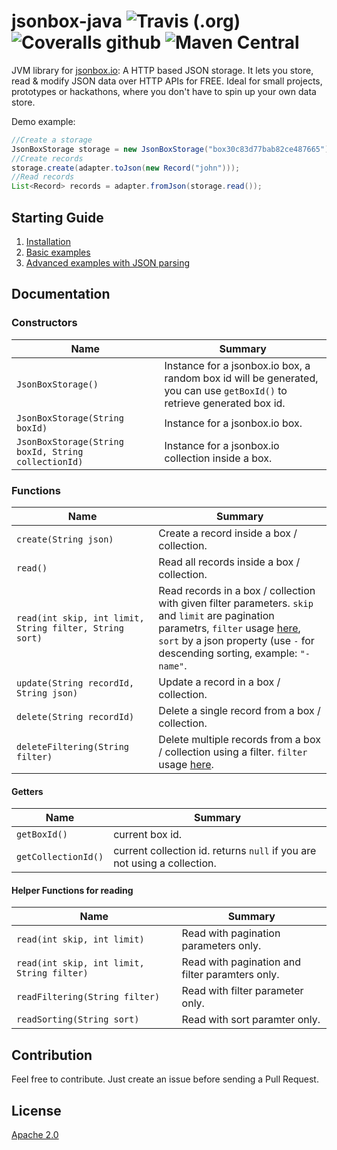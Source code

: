 # jsonbox-java ![Travis (.org)](https://img.shields.io/travis/leonardiwagner/jsonbox-java?style=flat-square) ![Coveralls github](https://img.shields.io/coveralls/github/leonardiwagner/jsonbox-java?style=flat-square) ![Maven Central](https://img.shields.io/maven-central/v/io.jsonbox/jsonbox?style=flat-square)

JVM library for [jsonbox.io](https://jsonbox.io): A HTTP based JSON storage. It lets you store, read & modify JSON data over HTTP APIs for FREE. Ideal for small projects, prototypes or hackathons, where you don't have to spin up your own data store.

Demo example:
```java
//Create a storage
JsonBoxStorage storage = new JsonBoxStorage("box30c83d77bab82ce487665");
//Create records
storage.create(adapter.toJson(new Record("john")));
//Read records
List<Record> records = adapter.fromJson(storage.read());
```
## Starting Guide
1. [Installation](https://github.com/leonardiwagner/jsonbox-java/wiki/Usage-examples#1-add-jsonbox-library-in-your-project-dependencies-if-you-are-using-gradle-scala-or-kotlin-see-their-dependency-script-here-for-clojure-we-have--an-exclusive-guide-here)
2. [Basic examples](https://github.com/leonardiwagner/jsonbox-java/wiki/Usage-examples#4-now-you-can-use-any-function-from-the-documentation-to-create-read-update-and-delete-records-in-your-store-or-collection-see-examples)
3. [Advanced examples with JSON parsing](https://github.com/leonardiwagner/jsonbox-java/wiki/Usage-examples-with-JSON-parsing)

## Documentation

### Constructors

| Name | Summary |
|-----|---|
|`JsonBoxStorage()`                       | Instance for a jsonbox.io box, a random box id will be generated, you can use `getBoxId()` to retrieve generated box id. |
|`JsonBoxStorage(String boxId)`                       | Instance for a jsonbox.io box. |
|`JsonBoxStorage(String boxId, String collectionId)`  | Instance for a jsonbox.io collection inside a box. |

### Functions

| Name | Summary |
|-----|---|
|`create(String json)`                       | Create a record inside a box / collection. |
|`read()`  | Read all records inside a box / collection. |
|`read(int skip, int limit, String filter, String sort)` | Read records in a box / collection with given filter parameters. `skip` and `limit` are pagination parametrs, `filter` usage [here](https://github.com/vasanthv/jsonbox#filtering), `sort` by a json property (use `-` for descending sorting, example: `"-name"`. |
|`update(String recordId, String json)`  | Update a record in a box / collection. |
|`delete(String recordId)` | Delete a single record from a box / collection. |
|`deleteFiltering(String filter)` | Delete multiple records from a box / collection using a filter. `filter` usage [here](https://github.com/vasanthv/jsonbox#filtering).|

#### Getters
| Name | Summary |
|-----|---|
|`getBoxId()` | current box id. |
|`getCollectionId()` | current collection id. returns `null` if you are not using a collection. |

#### Helper Functions for reading
| Name | Summary |
|-----|---|
|`read(int skip, int limit)`  | Read with pagination parameters only. |
|`read(int skip, int limit, String filter)` | Read with pagination and filter paramters only. |
|`readFiltering(String filter)`  | Read with filter parameter only. |
|`readSorting(String sort)` | Read with sort paramter only.|

## Contribution

Feel free to contribute. Just create an issue before sending a Pull Request.

## License

[Apache 2.0][apache-license]

[apache-license]:./LICENSE
